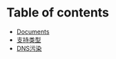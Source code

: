 # Table of contents

* [Documents](README.md)
* [支持类型](untitled.md)
* [DNS污染](dns-wu-ran-wen-ti.md)

